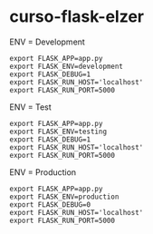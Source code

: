 # curso-flask-elzer
ENV = Development

```
export FLASK_APP=app.py
export FLASK_ENV=development
export FLASK_DEBUG=1
export FLASK_RUN_HOST='localhost'
export FLASK_RUN_PORT=5000
```

ENV = Test

```
export FLASK_APP=app.py
export FLASK_ENV=testing
export FLASK_DEBUG=1
export FLASK_RUN_HOST='localhost'
export FLASK_RUN_PORT=5000
```

ENV = Production

```
export FLASK_APP=app.py
export FLASK_ENV=production
export FLASK_DEBUG=0
export FLASK_RUN_HOST='localhost'
export FLASK_RUN_PORT=5000
```
